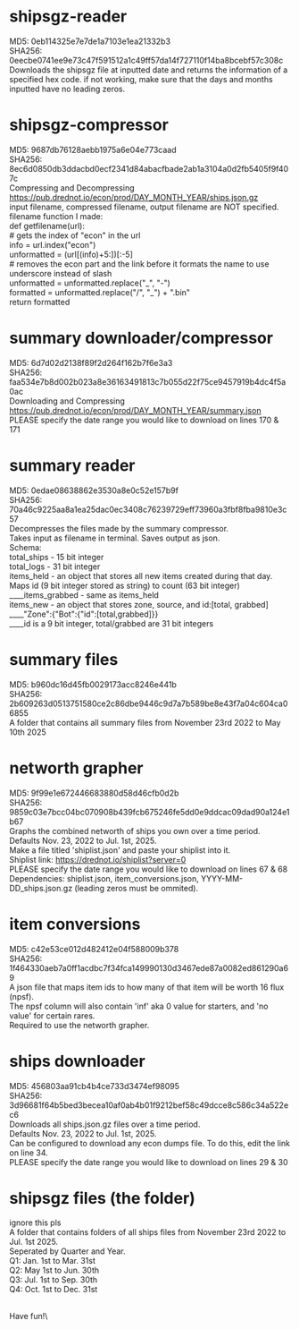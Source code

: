 # shipsgz-reader
MD5: 0eb114325e7e7de1a7103e1ea21332b3\
SHA256: 0eecbe0741ee9e73c47f591512a1c49ff57da14f727110f14ba8bcebf57c308c\
Downloads the shipsgz file at inputted date and returns the information of a specified hex code.
if not working, make sure that the days and months inputted have no leading zeros.

# shipsgz-compressor
MD5: 9687db76128aebb1975a6e04e773caad\
SHA256: 8ec6d0850db3ddacbd0ecf2341d84abacfbade2ab1a3104a0d2fb5405f9f407c\
Compressing and Decompressing https://pub.drednot.io/econ/prod/DAY_MONTH_YEAR/ships.json.gz \
input filename, compressed filename, output filename are NOT specified.\
filename function I made:\
def getfilename(url):\
    # gets the index of "econ" in the url\
    info = url.index("econ")\
    unformatted = (url[(info)+5:])[:-5]\
    # removes the econ part and the link before it formats the name to use underscore instead of slash\
    unformatted = unformatted.replace("\_", "-")\
    formatted = unformatted.replace("/", "_") + ".bin"\
    return formatted
    
# summary downloader/compressor
MD5: 6d7d02d2138f89f2d264f162b7f6e3a3\
SHA256: faa534e7b8d002b023a8e36163491813c7b055d22f75ce9457919b4dc4f5a0ac\
Downloading and Compressing https://pub.drednot.io/econ/prod/DAY_MONTH_YEAR/summary.json \
PLEASE specify the date range you would like to download on lines 170 & 171

# summary reader
MD5: 0edae08638862e3530a8e0c52e157b9f\
SHA256: 70a46c9225aa8a1ea25dac0ec3408c76239729eff73960a3fbf8fba9810e3c57\
Decompresses the files made by the summary compressor.\
Takes input as filename in terminal. Saves output as json.\
Schema:\
total_ships - 15 bit integer\
total_logs - 31 bit integer\
items_held - an object that stores all new items created during that day.\
Maps id (9 bit integer stored as string) to count (63 bit integer)\
____items_grabbed - same as items_held\
items_new - an object that stores zone, source, and id:[total, grabbed]\
____"Zone":{"Bot":{"id":[total,grabbed]}}\
____id is a 9 bit integer, total/grabbed are 31 bit integers

# summary files
MD5: b960dc16d45fb0029173acc8246e441b\
SHA256: 2b609263d0513751580ce2c86dbe9446c9d7a7b589be8e43f7a04c604ca06855\
A folder that contains all summary files from November 23rd 2022 to May 10th 2025

# networth grapher
MD5: 9f99e1e672446683880d58d46cfb0d2b\
SHA256: 9859c03e7bcc04bc070908b439fcb675246fe5dd0e9ddcac09dad90a124e1b67\
Graphs the combined networth of ships you own over a time period.\
Defaults Nov. 23, 2022 to Jul. 1st, 2025.\
Make a file titled 'shiplist.json' and paste your shiplist into it.\
Shiplist link: https://drednot.io/shiplist?server=0 \
PLEASE specify the date range you would like to download on lines 67 & 68\
Dependencies:
shiplist.json, item_conversions.json, YYYY-MM-DD_ships.json.gz (leading zeros must be ommited).

# item conversions
MD5: c42e53ce012d482412e04f588009b378\
SHA256: 1f464330aeb7a0ff1acdbc7f34fca149990130d3467ede87a0082ed861290a69\
A json file that maps item ids to how many of that item will be worth 16 flux (npsf).\
The npsf column will also contain 'inf' aka 0 value for starters, and 'no value' for certain rares.\
Required to use the networth grapher.

# ships downloader
MD5: 456803aa91cb4b4ce733d3474ef98095\
SHA256: 3d96681f64b5bed3becea10af0ab4b01f9212bef58c49dcce8c586c34a522ec6\
Downloads all ships.json.gz files over a time period.\
Defaults Nov. 23, 2022 to Jul. 1st, 2025.\
Can be configured to download any econ dumps file. To do this, edit the link on line 34.\
PLEASE specify the date range you would like to download on lines 29 & 30

# shipsgz files (the folder)
ignore this pls\
A folder that contains folders of all ships files from November 23rd 2022 to Jul. 1st 2025.\
Seperated by Quarter and Year.\
Q1: Jan. 1st to Mar. 31st\
Q2: May 1st to Jun. 30th\
Q3: Jul. 1st to Sep. 30th\
Q4: Oct. 1st to Dec. 31st

\
Have fun!\
